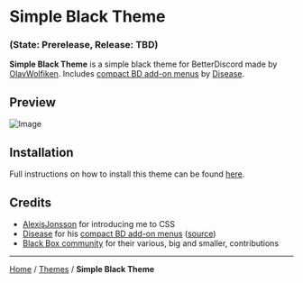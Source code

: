 # Simple Black Theme

### (State: Prerelease, Release: TBD)

**Simple Black Theme** is a simple black theme for BetterDiscord made by [OlavWolfiken](https://github.com/OlavWolfiken). Includes [compact BD add-on menus](https://maendisease.github.io/BetterDiscordStuff/css) by [Disease](https://github.com/maendisease).

## Preview

![Image](https://olavwolfiken.github.io/BetterDiscord/Themes/Simple%20Black%20Theme/preview.gif)

## Installation

Full instructions on how to install this theme can be found [here](https://olavwolfiken.github.io/BetterDiscord#themes-1).

## Credits

- [AlexisJonsson](https://github.com/AlexisJonsson) for introducing me to CSS
- [Disease](https://github.com/maendisease) for his [compact BD add-on menus](https://github.com/maendisease/BetterDiscordStuff/tree/main/css) ([source](https://maendisease.github.io/BetterDiscordStuff/css/bdAddonMini.css))
- [Black Box community](https://discord.com/invite/TeRQEPb) for their various, big and smaller, contributions

____
[Home](https://olavwolfiken.github.io/BetterDiscord) / [Themes](https://olavwolfiken.github.io/BetterDiscord/Themes) / **Simple Black Theme**
